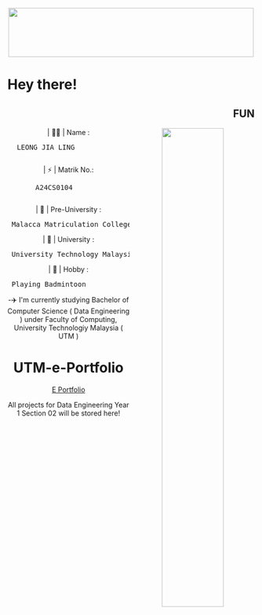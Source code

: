 
<!DOCTYPE html>
<head>
<center>
<p align="center"> <img src="https://www.pngitem.com/pimgs/m/165-1659817_hello-tulisan-hello-png-transparent-png.png" height="100" ; width="500"> </p>

</head>       
<h1 style="text-align: left"> Hey there! </h1>

<h2 style="text-align: right"> FUN </h2>
   <p> <img align="right" width="50%" src=“https://i.pinimg.com/originals/38/bf/8c/38bf8c31c11789b2da65dff43c401ea2.gif" />                                                                                     
       | 🤷‍♀️ | Name :      <pre> LEONG JIA LING            </p></pre>
       | ⚡ | Matrik No.:      <pre> A24CS0104        </p></pre>
   <p> | 🏫 | Pre-University :   <pre> Malacca Matriculation College   </pre></p> 
   <p> | 🏡 | University :<pre> University Technology Malaysia </pre></p>
   <p> | 🏸 | Hobby :     <pre> Playing Badmintoon             </pre></p>

-✈️ I'm currently studying Bachelor of Computer Science ( Data Engineering ) under Faculty of Computing, University Technologiy Malaysia ( UTM ) <br>



# UTM-e-Portfolio
<td width="180%">
<a href="https://leongjialing.github.io/leongjialing.github.io/">E Portfolio</a>

All projects for Data Engineering Year 1 Section 02 will be stored here!

